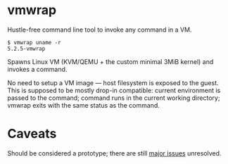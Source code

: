 # vmwrap
Hustle-free command line tool to invoke any command in a VM.

```
$ vmwrap uname -r
5.2.5-vmwrap
```

Spawns Linux VM (KVM/QEMU + the custom minimal 3MiB kernel) and invokes a command.

No need to setup a VM image — host filesystem is exposed to the guest.
This is supposed to be mostly drop-in compatible:
current environment is passed to the command;
command runs in the current working directory;
vmwrap exits with the same status as the command.

# Caveats
Should be considered a prototype;
there are still [major issues](https://github.com/rapidlua/vmwrap/issues?utf8=✓&q=is%3Aissue+is%3Aopen+label%3Ablocker) unresolved.
